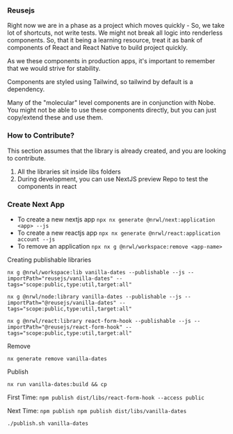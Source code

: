 ### Reusejs

Right now we are in a phase as a project which moves quickly - So, we take lot of shortcuts, not write tests. We might not break all logic into renderless components. So, that it being a learning resource, treat it as bank of components of React and React Native to build project quickly.

As we these components in production apps, it's important to remember that we would strive for stability.

Components are styled using Tailwind, so tailwind by default is a dependency. 

Many of the "molecular" level components are in conjunction with Nobe. You might not be able to use these components directly, but you can just copy/extend these and use them. 


### How to Contribute?

This section assumes that the library is already created, and you are looking to contribute.

1. All the libraries sit inside libs folders
2. During development, you can use NextJS preview Repo to test the components in react

### Create Next App

- To create a new nextjs app `npx nx generate @nrwl/next:application <app> --js`
- To create a new reactjs app `npx nx generate @nrwl/react:application account --js`
- To remove an application `npx nx g @nrwl/workspace:remove <app-name>`

Creating publishable libraries

`nx g @nrwl/workspace:lib vanilla-dates --publishable --js --importPath="reusejs/vanilla-dates" --tags="scope:public,type:util,target:all"`

`nx g @nrwl/node:library vanilla-dates --publishable --js --importPath="@reusejs/vanilla-dates" --tags="scope:public,type:util,target:all"`

`nx g @nrwl/react:library react-form-hook --publishable --js --importPath="@reusejs/react-form-hook" --tags="scope:public,type:util,target:all"`

Remove

`nx generate remove vanilla-dates`

Publish

`nx run vanilla-dates:build && cp `

First Time: `npm publish dist/libs/react-form-hook --access public`

Next Time: `npm publish npm publish dist/libs/vanilla-dates`

`./publish.sh vanilla-dates`

